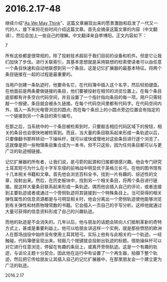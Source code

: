 2016.2.17-48
============
继续介绍“[As We May Think](https://en.wikipedia.org/wiki/As_We_May_Think)”，这篇文章展现出来的愿景激励和启发了一代又一代的人，接下来将花些时间介绍这篇文章。首先会摘录这篇文章的内容（中文翻译），然后会加上一些自己的理解。中文翻译来自李博阳，正文内容如下：

7

所有这些都是很常规的，除了投射技术超前于我们目前的设备和机件。但是它让我们加快了步伐。进行关联索引，其基本思想就是采用联想的检索使读者可以由任意一个条目快速和自动地联想到另一个条目。这是记忆扩展器的最基本特征。将两个条目链接在一起的过程是最重要的。

当用户创建一条轨迹时，他要命名它，在代码簿中插入这个名字，然后轻拍键盘。在他面前是两条要做链接的条目，他们要被投射在相邻的浏览位置上。在每个条目底部都有许多空白代码空间，并且设置了一个指针指向条目的每一项。用户只需轻敲一个按键，条目就会被永久链接。在每个代码空间里都有代码字。在代码空间内外，插入一系列光电管浏览的圆点; 而在每个条目上的小圆点旁边位置会有指定的一个链接到另一个条目的索引编号。

在那之后，当系统中的一个条目被检索到时，只要敲击相应代码区域下的按钮，相关的条目也会很快地被检索到。而且，当大量的条目联系起来形成一条轨迹以后，只要像翻书那样转动一下操纵杆，就可以或快或慢地对这些条目进行逐个浏览了。这就像是把一些物理条目集合成为一本书，但不只这些，因为任何条目都可以与更广泛的轨迹相链接。

记忆扩展器的所有者，让我们说，是弓箭的起源和归属都很感兴趣。他会专门研究土耳其短弓为什么在十字军东侵的前哨战中明显优于英格兰长弓。在他的图书馆有十几本相关书籍和文章。首先他会浏览百科全书，找到一片有趣的、综述性的文章，投射出来。然后，在历史板块中，找到另一个相关条目，将两个条目进行链接。就这样大量条目联系起来形成一条轨迹。偶而他会插入自己的评论，或者连接到主要轨迹或者或通过一个旁侧轨迹将其链接到一个特殊条目上。当可获得的相关弹性属性的信息资源都是与弓明显相关时，他会分离出一个旁侧轨迹使他能够浏览到有关弹性和材质物理常数的书籍。它会插入一页自己的手写分析。这样他就通过大量可获得的信息资料形成了自己的兴趣轨迹。

而他的轨迹是不会消失的。几年以后，他与朋友的话题会转向人们抵制革新的奇特方式上，甚或是重要利益上。他可以给朋友讲这样一个实例，就是那些愤怒的欧洲人在那场战役中始终没有使用土耳其短弓。实际上他有与此相关的一个轨迹。一经触碰，代码簿便呈现出来。轻敲几个按键就会投射出轨迹的标题。借助操纵杆可以对它进行任意浏览，停留在有趣的条目上，或离开旁侧轨迹。这是一个有趣的轨迹，与谈论主题十分契合。因此他在运行中有设置了一个再生器，拍摄下整个轨迹，然后把它传给朋友让其插入自己的记忆扩展器中，在那里朋友会一个建立更为广泛的轨迹。

2016.2.17